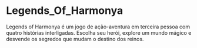 # Legends_Of_Harmonya

Legends of Harmonya é um jogo de ação-aventura em terceira pessoa com quatro histórias interligadas. Escolha seu herói, explore um mundo mágico e desvende os segredos que mudam o destino dos reinos.
